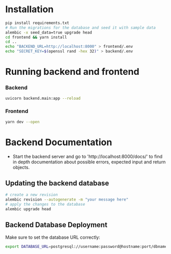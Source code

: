# Installation

```bash
pip install requirements.txt
# Run the migrations for the database and seed it with sample data
alembic -x seed_data=true upgrade head
cd frontend && yarn install
cd ..
echo "BACKEND_URL=http://localhost:8000" > frontend/.env
echo "SECRET_KEY=$(openssl rand -hex 32)" > backend/.env
```

# Running backend and frontend

### Backend

```bash
uvicorn backend.main:app --reload
```

### Frontend

```bash
yarn dev --open
```

# Backend Documentation

- Start the backend server and go to 'http://localhost:8000/docs/' to find in depth documentation about possible errors, expected input and return objects.

## Updating the backend database

```bash
# create a new revision
alembic revision --autogenerate -m "your message here"
# apply the changes to the database
alembic upgrade head
```

## Backend Database Deployment

Make sure to set the database URL correctly:

```bash
export DATABASE_URL=postgresql://username:password@hostname:port/dbname
```
